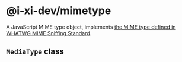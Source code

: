 # @i-xi-dev/mimetype

A JavaScript MIME type object, implements [the MIME type defined in WHATWG MIME Sniffing Standard](https://mimesniff.spec.whatwg.org/#understanding-mime-types).

## `MediaType` class

